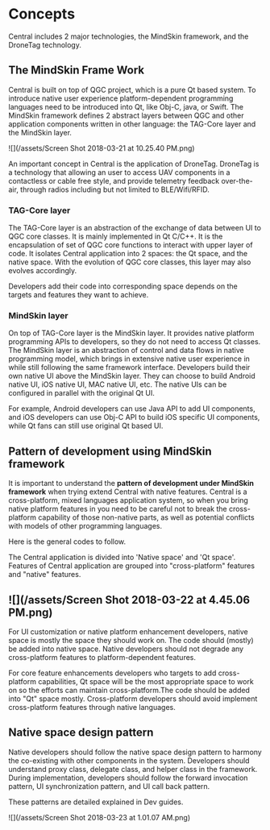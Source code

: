 # Concepts

Central includes 2 major technologies, the MindSkin framework, and the DroneTag technology.

## The MindSkin Frame Work

Central is built on top of QGC project, which is a pure Qt based system. To introduce native user experience platform-dependent programming languages need to be introduced into Qt, like Obj-C, java, or Swift. The MindSkin framework defines 2 abstract layers between QGC and other application components written in other language: the TAG-Core layer and the MindSkin layer.

![](/assets/Screen Shot 2018-03-21 at 10.25.40 PM.png)

An important concept in Central is the application of DroneTag. DroneTag is a technology that allowing an user to access UAV components in a contactless or cable free style, and provide telemetry feedback over-the-air, through radios including but not limited to BLE/Wifi/RFID.

### **TAG-Core layer**

The TAG-Core layer is an abstraction of the exchange of data between UI to QGC core classes. It is mainly implemented in Qt C/C++. It is the encapsulation of set of QGC core functions to interact with upper layer of code. It isolates Central application into 2 spaces: the Qt space, and the native space. With the evolution of QGC core classes, this layer may also evolves accordingly.

Developers add their code into corresponding space depends on the targets and features they want to achieve.

### MindSkin layer

On top of TAG-Core layer is the MindSkin layer. It provides native platform programming APIs to developers, so they do not need to access Qt classes. The MindSkin layer is an abstraction of control and data flows in native programming model, which brings in extensive native user experience in while still following the same framework interface. Developers build their own native UI above the MindSkin layer. They can choose to build Android native UI, iOS native UI, MAC native UI, etc. The native UIs can be configured in parallel with the original Qt UI.

For example, Android developers can use Java API to add UI components, and iOS developers can use Obj-C API to build iOS specific UI components, while Qt fans can still use original Qt based UI.

## Pattern of development using MindSkin framework

It is important to understand the **pattern of development under MindSkin framework** when trying extend Central with native features. Central is a cross-platform, mixed languages application system, so when you bring native platform features in you need to be careful not to break the cross-platform capability of those non-native parts, as well as potential conflicts with models of other programming languages.

Here is the general codes to follow.

The Central application is divided into 'Native space' and 'Qt space'. Features of Central application are grouped into "cross-platform" features and "native" features.



## ![](/assets/Screen Shot 2018-03-22 at 4.45.06 PM.png)

For UI customization or native platform enhancement developers, native space is mostly the space they should work on. The code should \(mostly\)  be added into native space. Native developers should not degrade any cross-platform features to platform-dependent features.

For core feature enhancements developers who targets to add cross-platform capabilities, Qt space will be the most appropriate space to work on so the efforts can maintain cross-platform.The code should be added into "Qt" space mostly.  Cross-platform developers should avoid implement cross-platform features through native languages.



## Native space design pattern

Native developers should follow the native space design pattern to harmony the co-existing with other components in the system. Developers should understand proxy class, delegate class, and helper class in the framework. During implementation, developers should follow the forward invocation pattern, UI synchronization pattern, and UI call back pattern.

These patterns are detailed explained in Dev guides.

![](/assets/Screen Shot 2018-03-23 at 1.01.07 AM.png)

## 



